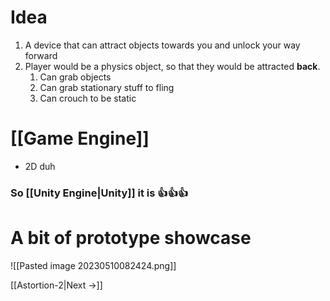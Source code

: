 # Idea
1. A device that can attract objects towards you and unlock your way forward
2. Player would be a physics object, so that they would be attracted **back**.
	1. Can grab objects
	2. Can grab stationary stuff to fling
	3. Can crouch to be static

# [[Game Engine]]
- 2D duh
### So [[Unity Engine|Unity]] it is 👍👍👍

# A bit of prototype showcase
![[Pasted image 20230510082424.png]]

[[Astortion-2|Next ->]]